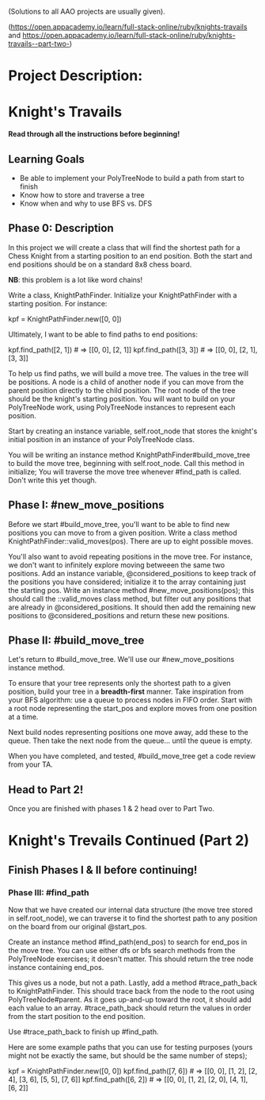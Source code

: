 (Solutions to all AAO projects are usually given).

(https://open.appacademy.io/learn/full-stack-online/ruby/knights-travails and https://open.appacademy.io/learn/full-stack-online/ruby/knights-travails--part-two-)

# Project Description: 

# Knight's Travails
**Read through all the instructions before beginning!**

## Learning Goals
- Be able to implement your PolyTreeNode to build a path from start to finish
- Know how to store and traverse a tree
- Know when and why to use BFS vs. DFS

## Phase 0: Description
In this project we will create a class that will find the shortest path for a Chess Knight from a starting position to an end position. Both the start and end positions should be on a standard 8x8 chess board.

**NB**: this problem is a lot like word chains!

Write a class, KnightPathFinder. Initialize your KnightPathFinder with a starting position. For instance:

kpf = KnightPathFinder.new([0, 0])

Ultimately, I want to be able to find paths to end positions:

kpf.find_path([2, 1]) # => [[0, 0], [2, 1]]
kpf.find_path([3, 3]) # => [[0, 0], [2, 1], [3, 3]]

To help us find paths, we will build a move tree. The values in the tree will be positions. A node is a child of another node if you can move from the parent position directly to the child position. The root node of the tree should be the knight's starting position. You will want to build on your PolyTreeNode work, using PolyTreeNode instances to represent each position.

Start by creating an instance variable, self.root_node that stores the knight's initial position in an instance of your PolyTreeNode class.

You will be writing an instance method KnightPathFinder#build_move_tree to build the move tree, beginning with self.root_node. Call this method in initialize; You will traverse the move tree whenever #find_path is called. Don't write this yet though.

## Phase I: #new_move_positions
Before we start #build_move_tree, you'll want to be able to find new positions you can move to from a given position. Write a class method KnightPathFinder::valid_moves(pos). There are up to eight possible moves.

You'll also want to avoid repeating positions in the move tree. For instance, we don't want to infinitely explore moving betweeen the same two positions. Add an instance variable, @considered_positions to keep track of the positions you have considered; initialize it to the array containing just the starting pos. Write an instance method #new_move_positions(pos); this should call the ::valid_moves class method, but filter out any positions that are already in @considered_positions. It should then add the remaining new positions to @considered_positions and return these new positions.

## Phase II: #build_move_tree
Let's return to #build_move_tree. We'll use our #new_move_positions instance method.

To ensure that your tree represents only the shortest path to a given position, build your tree in a **breadth-first** manner. Take inspiration from your BFS algorithm: use a queue to process nodes in FIFO order. Start with a root node representing the start_pos and explore moves from one position at a time.

Next build nodes representing positions one move away, add these to the queue. Then take the next node from the queue... until the queue is empty.

When you have completed, and tested, #build_move_tree get a code review from your TA.

## Head to Part 2!
Once you are finished with phases 1 & 2 head over to Part Two.


# Knight's Trevails Continued (Part 2)

## Finish Phases I & II before continuing!

### Phase III: #find_path
Now that we have created our internal data structure (the move tree stored in self.root_node), we can traverse it to find the shortest path to any position on the board from our original @start_pos.

Create an instance method #find_path(end_pos) to search for end_pos in the move tree. You can use either dfs or bfs search methods from the PolyTreeNode exercises; it doesn't matter. This should return the tree node instance containing end_pos.

This gives us a node, but not a path. Lastly, add a method #trace_path_back to KnightPathFinder. This should trace back from the node to the root using PolyTreeNode#parent. As it goes up-and-up toward the root, it should add each value to an array. #trace_path_back should return the values in order from the start position to the end position.

Use #trace_path_back to finish up #find_path.

Here are some example paths that you can use for testing purposes (yours might not be exactly the same, but should be the same number of steps);

kpf = KnightPathFinder.new([0, 0])
kpf.find_path([7, 6]) # => [[0, 0], [1, 2], [2, 4], [3, 6], [5, 5], [7, 6]]
kpf.find_path([6, 2]) # => [[0, 0], [1, 2], [2, 0], [4, 1], [6, 2]]
